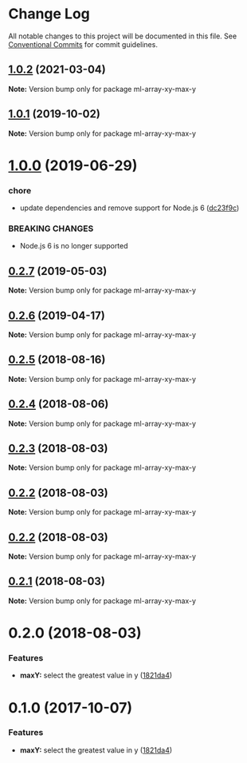 # Change Log

All notable changes to this project will be documented in this file.
See [Conventional Commits](https://conventionalcommits.org) for commit guidelines.

## [1.0.2](https://github.com/mljs/array-xy/compare/ml-array-xy-max-y@1.0.1...ml-array-xy-max-y@1.0.2) (2021-03-04)

**Note:** Version bump only for package ml-array-xy-max-y





## [1.0.1](https://github.com/mljs/array-xy/compare/ml-array-xy-max-y@1.0.0...ml-array-xy-max-y@1.0.1) (2019-10-02)

**Note:** Version bump only for package ml-array-xy-max-y





# [1.0.0](https://github.com/mljs/array-xy/compare/ml-array-xy-max-y@0.2.7...ml-array-xy-max-y@1.0.0) (2019-06-29)


### chore

* update dependencies and remove support  for Node.js 6 ([dc23f9c](https://github.com/mljs/array-xy/commit/dc23f9c))


### BREAKING CHANGES

* Node.js 6 is no longer supported





## [0.2.7](https://github.com/mljs/array-xy/compare/ml-array-xy-max-y@0.2.6...ml-array-xy-max-y@0.2.7) (2019-05-03)

**Note:** Version bump only for package ml-array-xy-max-y





## [0.2.6](https://github.com/mljs/array-xy/compare/ml-array-xy-max-y@0.2.5...ml-array-xy-max-y@0.2.6) (2019-04-17)

**Note:** Version bump only for package ml-array-xy-max-y





<a name="0.2.5"></a>
## [0.2.5](https://github.com/mljs/array-xy/compare/ml-array-xy-max-y@0.2.4...ml-array-xy-max-y@0.2.5) (2018-08-16)




**Note:** Version bump only for package ml-array-xy-max-y

<a name="0.2.4"></a>
## [0.2.4](https://github.com/mljs/array-xy/compare/ml-array-xy-max-y@0.2.3...ml-array-xy-max-y@0.2.4) (2018-08-06)




**Note:** Version bump only for package ml-array-xy-max-y

<a name="0.2.3"></a>
## [0.2.3](https://github.com/mljs/array-xy/compare/ml-array-xy-max-y@0.2.2...ml-array-xy-max-y@0.2.3) (2018-08-03)




**Note:** Version bump only for package ml-array-xy-max-y

<a name="0.2.2"></a>
## [0.2.2](https://github.com/mljs/array-xy/compare/ml-array-xy-max-y@0.2.2...ml-array-xy-max-y@0.2.2) (2018-08-03)




**Note:** Version bump only for package ml-array-xy-max-y

<a name="0.2.2"></a>
## [0.2.2](https://github.com/mljs/array-xy/compare/ml-array-xy-max-y@0.2.1...ml-array-xy-max-y@0.2.2) (2018-08-03)




**Note:** Version bump only for package ml-array-xy-max-y

<a name="0.2.1"></a>
## [0.2.1](https://github.com/mljs/array-xy/compare/ml-array-xy-max-y@0.2.0...ml-array-xy-max-y@0.2.1) (2018-08-03)

**Note:** Version bump only for package ml-array-xy-max-y





<a name="0.2.0"></a>
# 0.2.0 (2018-08-03)


### Features

* **maxY:** select the greatest value in y ([1821da4](https://github.com/mljs/array-xy/commit/1821da4))





<a name="0.1.0"></a>
# 0.1.0 (2017-10-07)


### Features

* **maxY:** select the greatest value in y ([1821da4](https://github.com/mljs/array-xy/commit/1821da4))
